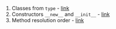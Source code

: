 1. Classes from `type` - [link](ch-01.md)
1. Constructors `__new__` and `__init__` - [link](ch-02.md)
1. Method resolution order - [link](ch-03.md)
